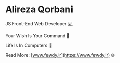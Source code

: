 # Alireza Qorbani

JS Front-End Web Developer 💻

Your Wish Is Your Command 🚩

Life Is In Computers 💯

Read More: [www.fewdy.ir](https://www.fewdy.ir) 🌐
